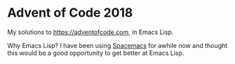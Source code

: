 # Advent of Code 2018

My solutions to https://adventofcode.com, in Emacs Lisp.

Why Emacs Lisp? I have been using [Spacemacs](http://spacemacs.org/) for awhile now and thought this would be a good opportunity to get better at Emacs Lisp.
